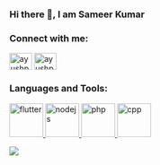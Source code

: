 ### Hi there 👋, I am Sameer Kumar

<h3 align="left">Connect with me:</h3>
<p align="left">
<a href="https://www.linkedin.com/in/sameer-kumar-07345a171" target="blank"><img align="center" src="https://cdn.jsdelivr.net/npm/simple-icons@3.0.1/icons/linkedin.svg" alt="ayushpgupta" height="30" width="40" /></a>
<a href="https://instagram.com/burns0flife" target="blank"><img align="center" src="https://cdn.jsdelivr.net/npm/simple-icons@3.0.1/icons/instagram.svg" alt="ayushpgupta" height="30" width="40" /></a>
</p>

<h3 align="left">Languages and Tools:</h3>
<p align="left"> 
  <a href="https://flutter.dev" target="_blank"> <img src="https://www.vectorlogo.zone/logos/flutterio/flutterio-icon.svg" alt="flutter" width="60" height="60"/> </a>
  <a href="https://nodejs.org" target="_blank"> <img src="https://www.vectorlogo.zone/logos/nodejs/nodejs-icon.svg" alt="nodejs" width="60" height="60"/> </a>
  <a href="https://www.php.net" target="_blank"> <img src="https://www.vectorlogo.zone/logos/php/php-icon.svg" alt="php" width="60" height="60" /> </a>
  <a href="https://isocpp.org/" target="_blank"> <img src="https://isocpp.org/assets/images/cpp_logo.png" alt="cpp" width="60" height="60" /> </a> </p>
  
<img align="center" src="https://github-readme-stats.vercel.app/api/top-langs/?username=Sam1kumar&theme=light&hide_langs_below=1" />
